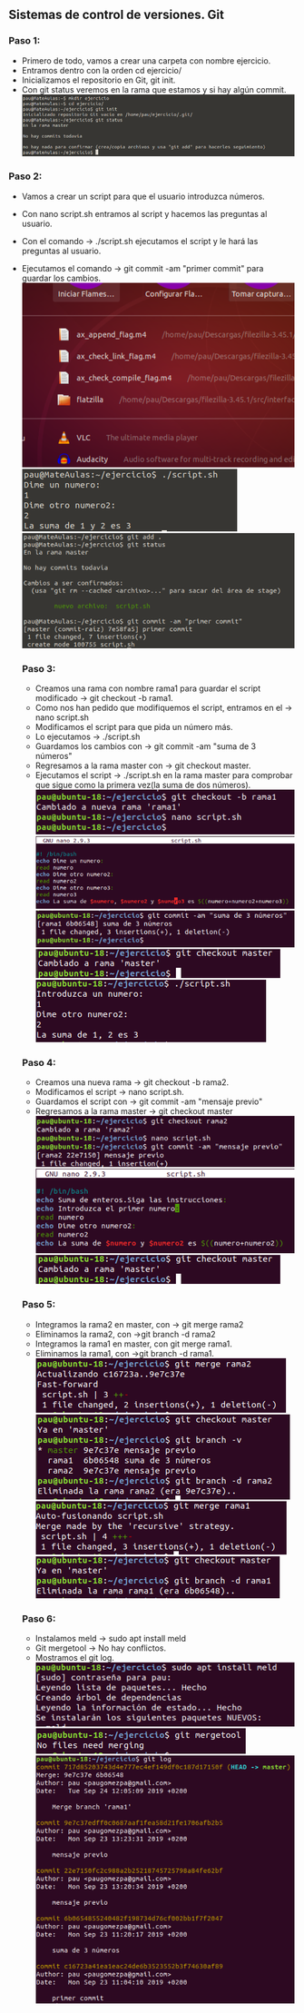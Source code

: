 ## Sistemas de control de versiones. Git
### Paso 1:
-   Primero de todo, vamos a crear una carpeta con nombre ejercicio.
-   Entramos dentro con la orden cd ejercicio/
-   Inicializamos el repositorio en Git, git init.
-   Con git status veremos en la rama que estamos y si hay algún commit.
 ![foto](https://github.com/Paugomezpallares/daw2/blob/master/1.png)

### Paso 2:
- Vamos a crear un script para que el usuario introduzca números.
- Con nano script.sh entramos al script y hacemos las preguntas al usuario.
- Con el comando -> ./script.sh ejecutamos el script y le hará las preguntas al usuario.
- Ejecutamos el comando -> git commit -am "primer commit" para guardar los cambios.
![foto](https://github.com/Paugomezpallares/daw2/blob/master/buena.png)
![foto](https://github.com/Paugomezpallares/daw2/blob/master/3.png)
![foto](https://github.com/Paugomezpallares/daw2/blob/master/6.png)
  
  ### Paso 3:
  - Creamos una rama con nombre rama1 para guardar el script modificado -> git checkout -b rama1.
  - Como nos han pedido que modifiquemos el script, entramos en el -> nano script.sh
  - Modificamos el script para que pida un número más.
  - Lo ejecutamos -> ./script.sh
  - Guardamos los cambios con -> git commit -am "suma de 3 números"
  - Regresamos a la rama master con -> git checkout master.
  - Ejecutamos el script -> ./script.sh en la rama master para comprobar que sigue como la primera vez(la suma de dos números).
  ![foto](https://github.com/Paugomezpallares/daw2/blob/master/5.png)
  ![foto](https://github.com/Paugomezpallares/daw2/blob/master/4.png)
  ![foto](https://github.com/Paugomezpallares/daw2/blob/master/7.png)
  ![foto](https://github.com/Paugomezpallares/daw2/blob/master/8.png)
  ![foto](https://github.com/Paugomezpallares/daw2/blob/master/19.png)
  
  ### Paso 4:
  - Creamos una nueva rama -> git checkout -b rama2.
  - Modificamos el script -> nano script.sh.
  - Guardamos el script con -> git commit -am "mensaje previo"
  - Regresamos a la rama master -> git checkout master
  ![foto](https://github.com/Paugomezpallares/daw2/blob/master/11.png)
  ![foto](https://github.com/Paugomezpallares/daw2/blob/master/10.png)
  ![foto](https://github.com/Paugomezpallares/daw2/blob/master/8.png)
  ### Paso 5:
  - Integramos la rama2 en master, con -> git merge rama2
  - Eliminamos la rama2, con ->git branch -d rama2
  - Integramos la rama1 en master, con git merge rama1.
  - Eliminamos la rama1, con ->git branch -d rama1.
  ![foto](https://github.com/Paugomezpallares/daw2/blob/master/13.png)
  ![foto](https://github.com/Paugomezpallares/daw2/blob/master/14.png)
  ![foto](https://github.com/Paugomezpallares/daw2/blob/master/15.png)
  ![foto](https://github.com/Paugomezpallares/daw2/blob/master/16.png)
  
  ### Paso 6: 
  - Instalamos meld -> sudo apt install meld
  - Git mergetool -> No hay conflictos.
  - Mostramos el git log.
  ![foto](https://github.com/Paugomezpallares/daw2/blob/master/17.png)
  ![foto](https://github.com/Paugomezpallares/daw2/blob/master/18.png)
  ![foto](https://github.com/Paugomezpallares/daw2/blob/master/20.png)
